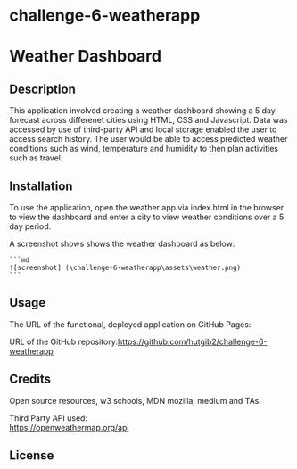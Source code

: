# challenge-6-weatherapp

# Weather Dashboard

## Description
This application involved creating a weather dashboard showing a 5 day forecast across differenet cities using HTML, CSS and Javascript. Data was accessed by use of third-party API and local storage enabled the user to access search history. The user would be able to access predicted weather conditions such as wind, temperature and humidity to then plan activities such as travel.

## Installation

To use the application, open the weather app via index.html in the browser to view the dashboard and enter a city to view weather conditions over a 5 day period.

A screenshot shows shows the weather dashboard as below: 


    ```md
    ![screenshot] (\challenge-6-weatherapp\assets\weather.png)
    ```


## Usage

The URL of the functional, deployed application on GitHub Pages:

URL of the GitHub repository:https://github.com/hutgib2/challenge-6-weatherapp



## Credits
Open source resources, w3 schools, MDN mozilla, medium and TAs.



Third Party API used:  
https://openweathermap.org/api


## License









